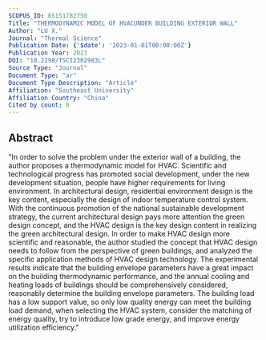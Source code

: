 ```yaml
---
SCOPUS_ID: 85151782750
Title: "THERMODYNAMIC MODEL OF HVACUNDER BUILDING EXTERIOR WALL"
Author: "LU X."
Journal: "Thermal Science"
Publication Date: {'$date': '2023-01-01T00:00:00Z'}
Publication Year: 2023
DOI: "10.2298/TSCI2302983L"
Source Type: "Journal"
Document Type: "ar"
Document Type Description: "Article"
Affiliation: "Southeast University"
Affiliation Country: "China"
Cited by count: 0
---
```


## Abstract
"In order to solve the problem under the exterior wall of a building, the author proposes a thermodynamic model for HVAC. Scientific and technological progress has promoted social development, under the new development situation, people have higher requirements for living environment. In architectural design, residential environment design is the key content, especially the design of indoor temperature control system. With the continuous promotion of the national sustainable development strategy, the current architectural design pays more attention the green design concept, and the HVAC design is the key design content in realizing the green architectural design. In order to make HVAC design more scientific and reasonable, the author studied the concept that HVAC design needs to follow from the perspective of green buildings, and analyzed the specific application methods of HVAC design technology. The experimental results indicate that the building envelope parameters have a great impact on the building thermodynamic performance, and the annual cooling and heating loads of buildings should be comprehensively considered, reasonably determine the building envelope parameters. The building load has a low support value, so only low quality energy can meet the building load demand, when selecting the HVAC system, consider the matching of energy quality, try to introduce low grade energy, and improve energy utilization efficiency."
